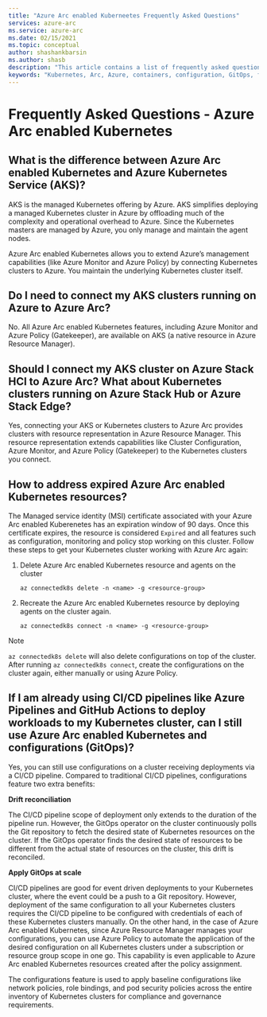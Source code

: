 ```yaml
---
title: "Azure Arc enabled Kuberneetes Frequently Asked Questions"
services: azure-arc
ms.service: azure-arc
ms.date: 02/15/2021
ms.topic: conceptual
author: shashankbarsin
ms.author: shasb
description: "This article contains a list of frequently asked questions related to Azure Arc enabled Kubernetes"
keywords: "Kubernetes, Arc, Azure, containers, configuration, GitOps, faq"
---
```


# Frequently Asked Questions - Azure Arc enabled Kubernetes

## What is the difference between Azure Arc enabled Kubernetes and Azure Kubernetes Service (AKS)?

AKS is the managed Kubernetes offering by Azure. AKS simplifies deploying a managed Kubernetes cluster in Azure by offloading much of the complexity and operational overhead to Azure. Since the Kubernetes masters are managed by Azure, you only manage and maintain the agent nodes.

Azure Arc enabled Kubernetes allows you to extend Azure’s management capabilities (like Azure Monitor and Azure Policy) by connecting Kubernetes clusters to Azure. You maintain the underlying Kubernetes cluster itself.

## Do I need to connect my AKS clusters running on Azure to Azure Arc?

No. All Azure Arc enabled Kubernetes features, including Azure Monitor and Azure Policy (Gatekeeper), are available on AKS (a native resource in Azure Resource Manager).
    
## Should I connect my AKS cluster on Azure Stack HCI to Azure Arc? What about Kubernetes clusters running on Azure Stack Hub or Azure Stack Edge?

Yes, connecting your AKS or Kubernetes clusters to Azure Arc provides clusters with resource representation in Azure Resource Manager. This resource representation extends capabilities like Cluster Configuration, Azure Monitor, and Azure Policy (Gatekeeper) to the Kubernetes clusters you connect.

## How to address expired Azure Arc enabled Kubernetes resources?

The Managed service identity (MSI) certificate associated with your Azure Arc enabled Kuberenetes has an expiration window of 90 days. Once this certificate expires, the resource is considered `Expired` and all features such as configuration, monitoring and policy stop working on this cluster. Follow these steps to get your Kubernetes cluster working with Azure Arc again:

1. Delete Azure Arc enabled Kubernetes resource and agents on the cluster 

    ```console
    az connectedk8s delete -n <name> -g <resource-group>
    ```

1. Recreate the Azure Arc enabled Kubernetes resource by deploying agents on the cluster again.
    
    ```console
    az connectedk8s connect -n <name> -g <resource-group>
    ```

> [!NOTE]
> `az connectedk8s delete` will also delete configurations on top of the cluster. After running `az connectedk8s connect`, create the configurations on the cluster again, either manually or using Azure Policy.

## If I am already using CI/CD pipelines like Azure Pipelines and GitHub Actions to deploy workloads to my Kubernetes cluster, can I still use Azure Arc enabled Kubernetes and configurations (GitOps)?

Yes, you can still use configurations on a cluster receiving deployments via a CI/CD pipeline. Compared to traditional CI/CD pipelines, configurations feature two extra benefits:
    
**Drift reconciliation** 

The CI/CD pipeline scope of deployment only extends to the duration of the pipeline run. However, the GitOps operator on the cluster continuously polls the Git repository to fetch the desired state of Kubernetes resources on the cluster. If the GitOps operator finds the desired state of resources to be different from the actual state of resources on the cluster, this drift is reconciled.

**Apply GitOps at scale** 

CI/CD pipelines are good for event driven deployments to your Kubernetes cluster, where the event could be a push to a Git repository. However, deployment of the same configuration to all your Kubernetes clusters requires the CI/CD pipeline to be configured with credentials of each of these Kubernetes clusters manually. On the other hand, in the case of Azure Arc enabled Kubernetes, since Azure Resource Manager manages your configurations, you can use Azure Policy to automate the application of the desired configuration on all Kubernetes clusters under a subscription or resource group scope in one go. This capability is even applicable to Azure Arc enabled Kubernetes resources created after the policy assignment.

The configurations feature is used to apply baseline configurations like network policies, role bindings, and pod security policies across the entire inventory of Kubernetes clusters for compliance and governance requirements.
